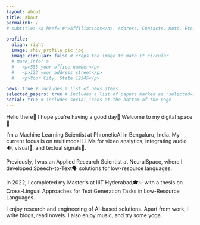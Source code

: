 ```yaml
---
layout: about
title: about
permalink: /
# subtitle: <a href='#'>Affiliations</a>. Address. Contacts. Moto. Etc.

profile:
  align: right
  image: shiv_profile_pic.jpg
  image_circular: false # crops the image to make it circular
  # more_info: >
  #   <p>555 your office number</p>
  #   <p>123 your address street</p>
  #   <p>Your City, State 12345</p>

news: true # includes a list of news items
selected_papers: true # includes a list of papers marked as "selected={true}"
social: true # includes social icons at the bottom of the page
---
```


Hello there👋 I hope you're having a good day🙂 Welcome to my digital space🙏 

I’m a Machine Learning Scientist at PhroneticAI in Bengaluru, India. My current focus is on multimodal LLMs for video analytics, integrating audio🔊, visual🎥, and textual signals📝. 

Previously, I was an Applied Research Scientist at NeuralSpace, where I developed Speech-to-Text🗣️ solutions for low-resource languages.

In 2022, I completed my Master's at IIIT Hyderabad🎓✨ with a thesis on Cross-Lingual Approaches for Text Generation Tasks in Low-Resource Languages. 

I enjoy research and engineering of AI-based solutions. Apart from work, I write blogs, read novels. I also enjoy music, and try some yoga.


